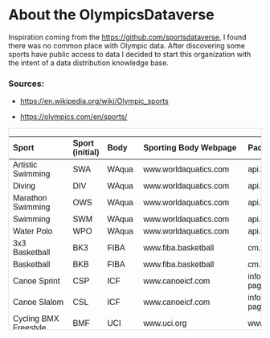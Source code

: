 
<!-- README.md is generated from README.Rmd. Please edit that file -->

# About the OlympicsDataverse

<!-- badges: start -->
<!-- badges: end -->

Inspiration coming from the <https://github.com/sportsdataverse>, I
found there was no common place with Olympic data. After discovering
some sports have public access to data I decided to start this
organization with the intent of a data distribution knowledge base.

### Sources:

- <https://en.wikipedia.org/wiki/Olympic_sports>

- <https://olympics.com/en/sports/>

<div style="border: 1px solid #ddd; padding: 0px; overflow-y: scroll; height:400px; ">

<table class=" lightable-paper" style="font-family: &quot;Arial Narrow&quot;, arial, helvetica, sans-serif; margin-left: auto; margin-right: auto;">
<thead>
<tr>
<th style="text-align:left;position: sticky; top:0; background-color: #FFFFFF;">
Sport
</th>
<th style="text-align:left;position: sticky; top:0; background-color: #FFFFFF;">
Sport (initial)
</th>
<th style="text-align:left;position: sticky; top:0; background-color: #FFFFFF;">
Body
</th>
<th style="text-align:left;position: sticky; top:0; background-color: #FFFFFF;">
Sporting Body Webpage
</th>
<th style="text-align:left;position: sticky; top:0; background-color: #FFFFFF;">
Packages or API
</th>
</tr>
</thead>
<tbody>
<tr>
<td style="text-align:left;">
Artistic Swimming
</td>
<td style="text-align:left;">
SWA
</td>
<td style="text-align:left;">
WAqua
</td>
<td style="text-align:left;">
www.worldaquatics.com
</td>
<td style="text-align:left;">
api.worldaquatics.com/fina/competitions/3085/events
</td>
</tr>
<tr>
<td style="text-align:left;">
Diving
</td>
<td style="text-align:left;">
DIV
</td>
<td style="text-align:left;">
WAqua
</td>
<td style="text-align:left;">
www.worldaquatics.com
</td>
<td style="text-align:left;">
api.worldaquatics.com/fina/competitions/3085/events
</td>
</tr>
<tr>
<td style="text-align:left;">
Marathon Swimming
</td>
<td style="text-align:left;">
OWS
</td>
<td style="text-align:left;">
WAqua
</td>
<td style="text-align:left;">
www.worldaquatics.com
</td>
<td style="text-align:left;">
api.worldaquatics.com/fina/competitions/3085/events
</td>
</tr>
<tr>
<td style="text-align:left;">
Swimming
</td>
<td style="text-align:left;">
SWM
</td>
<td style="text-align:left;">
WAqua
</td>
<td style="text-align:left;">
www.worldaquatics.com
</td>
<td style="text-align:left;">
api.worldaquatics.com/fina/competitions/3085/events
</td>
</tr>
<tr>
<td style="text-align:left;">
Water Polo
</td>
<td style="text-align:left;">
WPO
</td>
<td style="text-align:left;">
WAqua
</td>
<td style="text-align:left;">
www.worldaquatics.com
</td>
<td style="text-align:left;">
api.worldaquatics.com/fina/competitions/3085/events
</td>
</tr>
<tr>
<td style="text-align:left;">
3x3 Basketball
</td>
<td style="text-align:left;">
BK3
</td>
<td style="text-align:left;">
FIBA
</td>
<td style="text-align:left;">
www.fiba.basketball
</td>
<td style="text-align:left;">
cm.fibaorganizer.com/static/docs/api/
</td>
</tr>
<tr>
<td style="text-align:left;">
Basketball
</td>
<td style="text-align:left;">
BKB
</td>
<td style="text-align:left;">
FIBA
</td>
<td style="text-align:left;">
www.fiba.basketball
</td>
<td style="text-align:left;">
cm.fibaorganizer.com/static/docs/api/
</td>
</tr>
<tr>
<td style="text-align:left;">
Canoe Sprint
</td>
<td style="text-align:left;">
CSP
</td>
<td style="text-align:left;">
ICF
</td>
<td style="text-align:left;">
www.canoeicf.com
</td>
<td style="text-align:left;">
infoicf.msl.es/webICF/searcherOneSport?page=ZZS100R\_@@@@@@@@@@@@@@@@@@@@@ENG
</td>
</tr>
<tr>
<td style="text-align:left;">
Canoe Slalom
</td>
<td style="text-align:left;">
CSL
</td>
<td style="text-align:left;">
ICF
</td>
<td style="text-align:left;">
www.canoeicf.com
</td>
<td style="text-align:left;">
infoicf.msl.es/webICF/searcherOneSport?page=ZZS100R\_@@@@@@@@@@@@@@@@@@@@@ENG
</td>
</tr>
<tr>
<td style="text-align:left;">
Cycling BMX Freestyle
</td>
<td style="text-align:left;">
BMF
</td>
<td style="text-align:left;">
UCI
</td>
<td style="text-align:left;">
www.uci.org
</td>
<td style="text-align:left;">
www.uci.org/api/calendar/upcoming
</td>
</tr>
<tr>
<td style="text-align:left;">
Cycling BMX Racing
</td>
<td style="text-align:left;">
BMX
</td>
<td style="text-align:left;">
UCI
</td>
<td style="text-align:left;">
www.uci.org
</td>
<td style="text-align:left;">
www.uci.org/api/calendar/upcoming
</td>
</tr>
<tr>
<td style="text-align:left;">
Cycling Mountain Bike
</td>
<td style="text-align:left;">
MTB
</td>
<td style="text-align:left;">
UCI
</td>
<td style="text-align:left;">
www.uci.org
</td>
<td style="text-align:left;">
www.uci.org/api/calendar/upcoming
</td>
</tr>
<tr>
<td style="text-align:left;">
Cycling Road
</td>
<td style="text-align:left;">
CRD
</td>
<td style="text-align:left;">
UCI
</td>
<td style="text-align:left;">
www.uci.org
</td>
<td style="text-align:left;">
www.uci.org/api/calendar/upcoming
</td>
</tr>
<tr>
<td style="text-align:left;">
Cycling Track
</td>
<td style="text-align:left;">
CTR
</td>
<td style="text-align:left;">
UCI
</td>
<td style="text-align:left;">
www.uci.org
</td>
<td style="text-align:left;">
www.uci.org/api/calendar/upcoming
</td>
</tr>
<tr>
<td style="text-align:left;">
Artistic Gymnastics
</td>
<td style="text-align:left;">
GAR
</td>
<td style="text-align:left;">
FIG
</td>
<td style="text-align:left;">
www.gymnastics.sport
</td>
<td style="text-align:left;">
www.gymnastics.sport/api/
</td>
</tr>
<tr>
<td style="text-align:left;">
Rhythmic Gymnastics
</td>
<td style="text-align:left;">
GRY
</td>
<td style="text-align:left;">
FIG
</td>
<td style="text-align:left;">
www.gymnastics.sport
</td>
<td style="text-align:left;">
www.gymnastics.sport/api/
</td>
</tr>
<tr>
<td style="text-align:left;">
Trampoline Gymnastics
</td>
<td style="text-align:left;">
GTR
</td>
<td style="text-align:left;">
FIG
</td>
<td style="text-align:left;">
www.gymnastics.sport
</td>
<td style="text-align:left;">
www.gymnastics.sport/api/
</td>
</tr>
<tr>
<td style="text-align:left;">
Volleyball - Beach
</td>
<td style="text-align:left;">
VBV
</td>
<td style="text-align:left;">
FIVB
</td>
<td style="text-align:left;">
www.fivb.com
</td>
<td style="text-align:left;">
www.fivb.org/VisSDK/VisWebService/#Introduction.html
</td>
</tr>
<tr>
<td style="text-align:left;">
Volleyball - Indoor
</td>
<td style="text-align:left;">
VVO
</td>
<td style="text-align:left;">
FIVB
</td>
<td style="text-align:left;">
www.fivb.com
</td>
<td style="text-align:left;">
www.fivb.org/VisSDK/VisWebService/#Introduction.html
</td>
</tr>
<tr>
<td style="text-align:left;">
Equestrian - Dressage
</td>
<td style="text-align:left;">
EDR
</td>
<td style="text-align:left;">
FEI
</td>
<td style="text-align:left;">
www.fei.org
</td>
<td style="text-align:left;">
inside.fei.org/fei/your-role/it-services/it-platforms/fei-database
</td>
</tr>
<tr>
<td style="text-align:left;">
Equestrian - Eventing
</td>
<td style="text-align:left;">
EVE
</td>
<td style="text-align:left;">
FEI
</td>
<td style="text-align:left;">
www.fei.org
</td>
<td style="text-align:left;">
inside.fei.org/fei/your-role/it-services/it-platforms/fei-database
</td>
</tr>
<tr>
<td style="text-align:left;">
Equestrian - Jumping
</td>
<td style="text-align:left;">
EJP
</td>
<td style="text-align:left;">
FEI
</td>
<td style="text-align:left;">
www.fei.org
</td>
<td style="text-align:left;">
inside.fei.org/fei/your-role/it-services/it-platforms/fei-database
</td>
</tr>
<tr>
<td style="text-align:left;">
Wrestling - Freestyle
</td>
<td style="text-align:left;">
WRE
</td>
<td style="text-align:left;">
UWW
</td>
<td style="text-align:left;">
uww.org
</td>
<td style="text-align:left;">
github.com/unitedworldwrestling
</td>
</tr>
<tr>
<td style="text-align:left;">
Wrestling - Greco-Roman
</td>
<td style="text-align:left;">
WGR
</td>
<td style="text-align:left;">
UWW
</td>
<td style="text-align:left;">
uww.org
</td>
<td style="text-align:left;">
github.com/unitedworldwrestling
</td>
</tr>
<tr>
<td style="text-align:left;">
Archery
</td>
<td style="text-align:left;">
ARC
</td>
<td style="text-align:left;">
WArch
</td>
<td style="text-align:left;">
www.worldarchery.sport
</td>
<td style="text-align:left;">
www.worldarchery.sport/api
</td>
</tr>
<tr>
<td style="text-align:left;">
Athletics
</td>
<td style="text-align:left;">
ATH
</td>
<td style="text-align:left;">
WAthle
</td>
<td style="text-align:left;">
worldathletics.org
</td>
<td style="text-align:left;">
None found
</td>
</tr>
<tr>
<td style="text-align:left;">
Badminton
</td>
<td style="text-align:left;">
BDM
</td>
<td style="text-align:left;">
BWF
</td>
<td style="text-align:left;">
<http://bwfbadminton.com>
</td>
<td style="text-align:left;">
extranet-lv.bwfbadminton.com/api
</td>
</tr>
<tr>
<td style="text-align:left;">
Boxing
</td>
<td style="text-align:left;">
BOX
</td>
<td style="text-align:left;">
AIBA
</td>
<td style="text-align:left;">
www.iba.sport
</td>
<td style="text-align:left;">
None found
</td>
</tr>
<tr>
<td style="text-align:left;">
Breaking
</td>
<td style="text-align:left;">
BKG
</td>
<td style="text-align:left;">
WDSF
</td>
<td style="text-align:left;">
www.worlddancesport.org
</td>
<td style="text-align:left;">
services.worlddancesport.org/api/1
</td>
</tr>
<tr>
<td style="text-align:left;">
Fencing
</td>
<td style="text-align:left;">
FEN
</td>
<td style="text-align:left;">
FIE
</td>
<td style="text-align:left;">
<http://fie.org>
</td>
<td style="text-align:left;">
None found
</td>
</tr>
<tr>
<td style="text-align:left;">
Field hockey
</td>
<td style="text-align:left;">
HOC
</td>
<td style="text-align:left;">
FIH
</td>
<td style="text-align:left;">
www.fih.hockey
</td>
<td style="text-align:left;">
None found
</td>
</tr>
<tr>
<td style="text-align:left;">
Football
</td>
<td style="text-align:left;">
FBL
</td>
<td style="text-align:left;">
FIFA
</td>
<td style="text-align:left;">
www.fifa.com
</td>
<td style="text-align:left;">
futdb.app
</td>
</tr>
<tr>
<td style="text-align:left;">
Golf
</td>
<td style="text-align:left;">
GLF
</td>
<td style="text-align:left;">
IGF
</td>
<td style="text-align:left;">
www.igfgolf.org
</td>
<td style="text-align:left;">
None found
</td>
</tr>
<tr>
<td style="text-align:left;">
Handball
</td>
<td style="text-align:left;">
HBL
</td>
<td style="text-align:left;">
IHF
</td>
<td style="text-align:left;">
<http://www.ihf.info>
</td>
<td style="text-align:left;">
None found
</td>
</tr>
<tr>
<td style="text-align:left;">
Judo
</td>
<td style="text-align:left;">
JUD
</td>
<td style="text-align:left;">
IJF
</td>
<td style="text-align:left;">
www.ijf.org
</td>
<td style="text-align:left;">
judobase.ijf.org/
</td>
</tr>
<tr>
<td style="text-align:left;">
Modern Pentathlon
</td>
<td style="text-align:left;">
MPN
</td>
<td style="text-align:left;">
UIPM
</td>
<td style="text-align:left;">
www.uipmworld.org
</td>
<td style="text-align:left;">
None found
</td>
</tr>
<tr>
<td style="text-align:left;">
Rowing
</td>
<td style="text-align:left;">
ROW
</td>
<td style="text-align:left;">
WRow
</td>
<td style="text-align:left;">
worldrowing.com
</td>
<td style="text-align:left;">
None found
</td>
</tr>
<tr>
<td style="text-align:left;">
Rugby Sevens
</td>
<td style="text-align:left;">
RU7
</td>
<td style="text-align:left;">
WRug
</td>
<td style="text-align:left;">
www.world.rugby
</td>
<td style="text-align:left;">
github.com/pierre-lamarche/RugbyRanking
</td>
</tr>
<tr>
<td style="text-align:left;">
Sailing
</td>
<td style="text-align:left;">
SAL
</td>
<td style="text-align:left;">
WSail
</td>
<td style="text-align:left;">
www.sailing.org/
</td>
<td style="text-align:left;">
None found
</td>
</tr>
<tr>
<td style="text-align:left;">
Shooting
</td>
<td style="text-align:left;">
SHO
</td>
<td style="text-align:left;">
ISSF
</td>
<td style="text-align:left;">
<http://www.issf-sports.org/>
</td>
<td style="text-align:left;">
None found
</td>
</tr>
<tr>
<td style="text-align:left;">
Skateboarding
</td>
<td style="text-align:left;">
SKB
</td>
<td style="text-align:left;">
WSkate
</td>
<td style="text-align:left;">
<http://www.worldskate.org/>
</td>
<td style="text-align:left;">
None found
</td>
</tr>
<tr>
<td style="text-align:left;">
Sport Climbing
</td>
<td style="text-align:left;">
CLB
</td>
<td style="text-align:left;">
IFSC
</td>
<td style="text-align:left;">
<http://www.ifsc-climbing.org/>
</td>
<td style="text-align:left;">
None found
</td>
</tr>
<tr>
<td style="text-align:left;">
Surfing
</td>
<td style="text-align:left;">
SRF
</td>
<td style="text-align:left;">
ISA
</td>
<td style="text-align:left;">
www.isasurf.org/
</td>
<td style="text-align:left;">
None found
</td>
</tr>
<tr>
<td style="text-align:left;">
Table Tennis
</td>
<td style="text-align:left;">
TTE
</td>
<td style="text-align:left;">
ITTF
</td>
<td style="text-align:left;">
www.ittf.com/
</td>
<td style="text-align:left;">
None found
</td>
</tr>
<tr>
<td style="text-align:left;">
Taekwondo
</td>
<td style="text-align:left;">
TKW
</td>
<td style="text-align:left;">
WT
</td>
<td style="text-align:left;">
<http://www.worldtaekwondo.org/>
</td>
<td style="text-align:left;">
None found
</td>
</tr>
<tr>
<td style="text-align:left;">
Tennis
</td>
<td style="text-align:left;">
TEN
</td>
<td style="text-align:left;">
ITF
</td>
<td style="text-align:left;">
www.itftennis.com/en/
</td>
<td style="text-align:left;">
None found
</td>
</tr>
<tr>
<td style="text-align:left;">
Triathlon
</td>
<td style="text-align:left;">
TRI
</td>
<td style="text-align:left;">
ITU
</td>
<td style="text-align:left;">
www.triathlon.org/
</td>
<td style="text-align:left;">
github.com/tyler-widdison/rTriathlon
</td>
</tr>
<tr>
<td style="text-align:left;">
Trampoline
</td>
<td style="text-align:left;">
GTR
</td>
<td style="text-align:left;">
FIG
</td>
<td style="text-align:left;">
www.gymnastics.sport/site/
</td>
<td style="text-align:left;">
None found
</td>
</tr>
<tr>
<td style="text-align:left;">
Weightlifting
</td>
<td style="text-align:left;">
WLF
</td>
<td style="text-align:left;">
IWF
</td>
<td style="text-align:left;">
iwf.sport/
</td>
<td style="text-align:left;">
None found
</td>
</tr>
</tbody>
</table>

</div>

